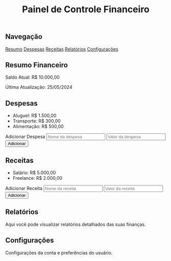  <!DOCTYPE html>
<html lang="pt-BR">
<head>
    <meta charset="UTF-8">
    <meta name="viewport" content="width=device-width, initial-scale=1.0">
    <title>Painel de Controle Financeiro</title>
     <link rel="stylesheet" href="Painel.css">
     <script src="Painel.js"></script>
</head>
<body>
    <header>
        <h1>Painel de Controle Financeiro</h1>
    </header>
    <div class="sidebar">
        <h2>Navegação</h2>
        <a href="#resumo">Resumo</a>
        <a href="#despesas">Despesas</a>
        <a href="#receitas">Receitas</a>
        <a href="#relatorios">Relatórios</a>
        <a href="#configuracoes">Configurações</a>
    </div>
    <div class="main-content">
        <div class="card" id="resumo">
            <h2>Resumo Financeiro</h2>
            <p>Saldo Atual: R$ <span id="saldo-atual">10.000,00</span></p>
            <p>Última Atualização: <span id="ultima-atualizacao">25/05/2024</span></p>
        </div>
        <div class="card" id="despesas">
            <h2>Despesas</h2>
            <ul id="lista-despesas">
                <li>Aluguel: R$ 1.500,00</li>
                <li>Transporte: R$ 300,00</li>
                <li>Alimentação: R$ 500,00</li>
            </ul>
            <div class="input-group">
                <label for="nova-despesa">Adicionar Despesa</label>
                <input type="text" id="nova-despesa-nome" placeholder="Nome da despesa">
                <input type="number" id="nova-despesa-valor" placeholder="Valor da despesa">
                <button onclick="adicionarDespesa()">Adicionar</button>
            </div>
        </div>
        <div class="card" id="receitas">
            <h2>Receitas</h2>
            <ul id="lista-receitas">
                <li>Salário: R$ 5.000,00</li>
                <li>Freelance: R$ 2.000,00</li>
            </ul>
            <div class="input-group">
                <label for="nova-receita">Adicionar Receita</label>
                <input type="text" id="nova-receita-nome" placeholder="Nome da receita">
                <input type="number" id="nova-receita-valor" placeholder="Valor da receita">
                <button onclick="adicionarReceita()">Adicionar</button>
            </div>
        </div>
        <div class="card" id="relatorios">
            <h2>Relatórios</h2>
            <p>Aqui você pode visualizar relatórios detalhados das suas finanças.</p>
        </div>
        <div class="card" id="configuracoes">
            <h2>Configurações</h2>
            <p>Configurações da conta e preferências do usuário.</p>
        </div>
    </div>
    
</body>
</html>
